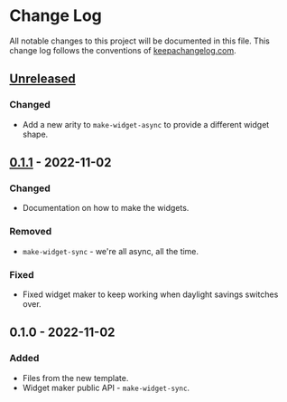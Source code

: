 # Change Log
All notable changes to this project will be documented in this file. This change log follows the conventions of [keepachangelog.com](http://keepachangelog.com/).

## [Unreleased]
### Changed
- Add a new arity to `make-widget-async` to provide a different widget shape.

## [0.1.1] - 2022-11-02
### Changed
- Documentation on how to make the widgets.

### Removed
- `make-widget-sync` - we're all async, all the time.

### Fixed
- Fixed widget maker to keep working when daylight savings switches over.

## 0.1.0 - 2022-11-02
### Added
- Files from the new template.
- Widget maker public API - `make-widget-sync`.

[Unreleased]: https://github.com/your-name/lab4/compare/0.1.1...HEAD
[0.1.1]: https://github.com/your-name/lab4/compare/0.1.0...0.1.1
